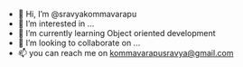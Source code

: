 - 👋 Hi, I’m @sravyakommavarapu
- 👀 I’m interested in ...
- 🌱 I’m currently learning Object oriented development
- 💞️ I’m looking to collaborate on ...
- 📫 you can reach me on kommavarapusravya@gmail.com

<!---
sravyakommavarapu/sravyakommavarapu is a ✨ special ✨ repository because its `README.md` (this file) appears on your GitHub profile.
You can click the Preview link to take a look at your changes.
--->
